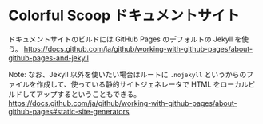 # Colorful Scoop ドキュメントサイト

ドキュメントサイトのビルドには GitHub Pages のデフォルトの Jekyll を使う。
https://docs.github.com/ja/github/working-with-github-pages/about-github-pages-and-jekyll

Note: なお、Jekyll 以外を使いたい場合はルートに `.nojekyll` というからのファイルを作成して、使っている静的サイトジェネレータで HTML をローカルビルドしてアップするということもできる。 https://docs.github.com/ja/github/working-with-github-pages/about-github-pages#static-site-generators

